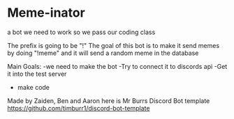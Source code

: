 # Meme-inator
a bot we need to work so we pass our coding class

The prefix is going to be "!"
The goal of this bot is to make it send memes by doing "!meme"
and it will send a random meme in the database

Main Goals:
-we need to make the bot
-Try to connect it to discords api
-Get it into the test server
- make code

Made by Zaiden, Ben and Aaron
here is Mr Burrs Discord Bot template
https://github.com/timburr1/discord-bot-template

